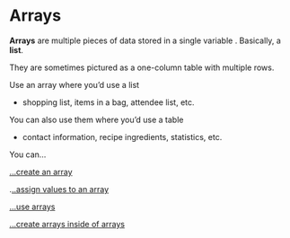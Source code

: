 # Arrays

**Arrays** are multiple pieces of data stored in a single variable. Basically, a **list**. 

They are sometimes pictured as a one-column table with multiple rows.

Use an array where you’d use a list - shopping list, items in a bag, attendee list, etc.

You can also use them where you’d use a table - contact information, recipe ingredients, statistics, etc. 

You can...

[...create an array](creating-arrays.md)

.[..assign values to an array](assigning-values-to-arrays.md)

[...use arrays](using-array-elements.md)

[...create arrays inside of arrays](multi-dimensional-arrays.md)


